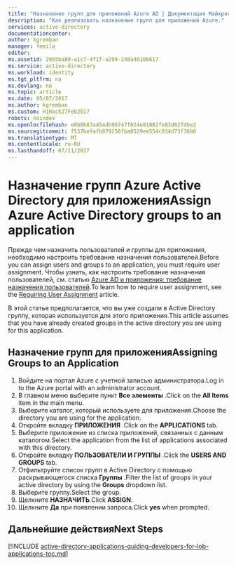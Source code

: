 ```yaml
---
title: "Назначение групп для приложений Azure AD | Документация Майкрософт"
description: "Как реализовать назначение групп для приложений Azure."
services: active-directory
documentationcenter: 
author: kgremban
manager: femila
editor: 
ms.assetid: 29b5ba89-a1c7-4f1f-a294-248a40106617
ms.service: active-directory
ms.workload: identity
ms.tgt_pltfrm: na
ms.devlang: na
ms.topic: article
ms.date: 05/07/2017
ms.author: kgremban
ms.custom: H1Hack27Feb2017
robots: noindex
ms.openlocfilehash: e0b0b87a454db96747f024e81882fe83d62fdbe2
ms.sourcegitcommit: f537befafb079256fba0529ee554c034d73f36b0
ms.translationtype: MT
ms.contentlocale: ru-RU
ms.lasthandoff: 07/11/2017
---
```

# <a name="assign-azure-active-directory-groups-to-an-application"></a><span data-ttu-id="7da16-103">Назначение групп Azure Active Directory для приложения</span><span class="sxs-lookup"><span data-stu-id="7da16-103">Assign Azure Active Directory groups to an application</span></span>
<span data-ttu-id="7da16-104">Прежде чем назначить пользователей и группы для приложения, необходимо настроить требование назначения пользователей.</span><span class="sxs-lookup"><span data-stu-id="7da16-104">Before you can assign users and groups to an application, you must require user assignment.</span></span> <span data-ttu-id="7da16-105">Чтобы узнать, как настроить требование назначения пользователей, см. статью [Azure AD и приложения: требование назначения пользователей](active-directory-applications-guiding-developers-requiring-user-assignment.md).</span><span class="sxs-lookup"><span data-stu-id="7da16-105">To learn how to require user assignment, see the [Requiring User Assignment](active-directory-applications-guiding-developers-requiring-user-assignment.md) article.</span></span>

<span data-ttu-id="7da16-106">В этой статье предполагается, что вы уже создали в Active Directory группу, которая используется для этого приложения.</span><span class="sxs-lookup"><span data-stu-id="7da16-106">This article assumes that you have already created groups in the active directory you are using for this application.</span></span>

## <a name="assigning-groups-to-an-application"></a><span data-ttu-id="7da16-107">Назначение групп для приложения</span><span class="sxs-lookup"><span data-stu-id="7da16-107">Assigning Groups to an Application</span></span>
1. <span data-ttu-id="7da16-108">Войдите на портал Azure с учетной записью администратора.</span><span class="sxs-lookup"><span data-stu-id="7da16-108">Log in to the Azure portal with an administrator account.</span></span>
2. <span data-ttu-id="7da16-109">В главном меню выберите пункт **Все элементы** .</span><span class="sxs-lookup"><span data-stu-id="7da16-109">Click on the **All Items** item in the main menu.</span></span>
3. <span data-ttu-id="7da16-110">Выберите каталог, который используете для приложения.</span><span class="sxs-lookup"><span data-stu-id="7da16-110">Choose the directory you are using for the application.</span></span>
4. <span data-ttu-id="7da16-111">Откройте вкладку **ПРИЛОЖЕНИЯ** .</span><span class="sxs-lookup"><span data-stu-id="7da16-111">Click on the **APPLICATIONS** tab.</span></span>
5. <span data-ttu-id="7da16-112">Выберите приложение из списка приложений, связанных с данным каталогом.</span><span class="sxs-lookup"><span data-stu-id="7da16-112">Select the application from the list of applications associated with this directory.</span></span>
6. <span data-ttu-id="7da16-113">Откройте вкладку **ПОЛЬЗОВАТЕЛИ И ГРУППЫ** .</span><span class="sxs-lookup"><span data-stu-id="7da16-113">Click the **USERS AND GROUPS** tab.</span></span>
7. <span data-ttu-id="7da16-114">Отфильтруйте список групп в Active Directory с помощью раскрывающегося списка **Группы** .</span><span class="sxs-lookup"><span data-stu-id="7da16-114">Filter the list of groups in your active directory by using the **Groups** dropdown list.</span></span>
8. <span data-ttu-id="7da16-115">Выберите группу.</span><span class="sxs-lookup"><span data-stu-id="7da16-115">Select the group.</span></span>
9. <span data-ttu-id="7da16-116">Щелкните **НАЗНАЧИТЬ**.</span><span class="sxs-lookup"><span data-stu-id="7da16-116">Click **ASSIGN**.</span></span>
10. <span data-ttu-id="7da16-117">Щелкните **Да** при появлении запроса.</span><span class="sxs-lookup"><span data-stu-id="7da16-117">Click **yes** when prompted.</span></span>

## <a name="next-steps"></a><span data-ttu-id="7da16-118">Дальнейшие действия</span><span class="sxs-lookup"><span data-stu-id="7da16-118">Next Steps</span></span>
[!INCLUDE [active-directory-applications-guiding-developers-for-lob-applications-toc.md](../../includes/active-directory-applications-guiding-developers-for-lob-applications-toc.md)]
